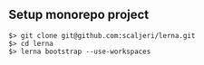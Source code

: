 ## Setup monorepo project

    $> git clone git@github.com:scaljeri/lerna.git
    $> cd lerna
    $> lerna bootstrap --use-workspaces